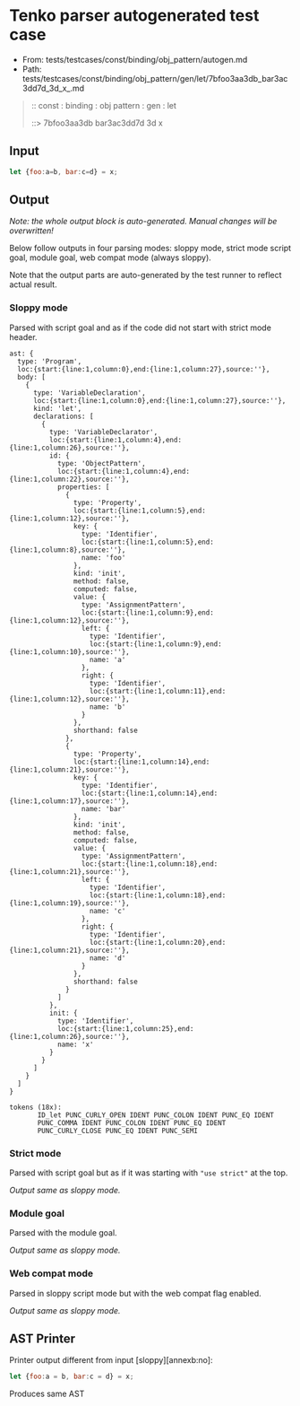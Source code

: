 # Tenko parser autogenerated test case

- From: tests/testcases/const/binding/obj_pattern/autogen.md
- Path: tests/testcases/const/binding/obj_pattern/gen/let/7bfoo3aa3db_bar3ac3dd7d_3d_x_.md

> :: const : binding : obj pattern : gen : let
>
> ::> 7bfoo3aa3db bar3ac3dd7d 3d x

## Input


`````js
let {foo:a=b, bar:c=d} = x;
`````

## Output

_Note: the whole output block is auto-generated. Manual changes will be overwritten!_

Below follow outputs in four parsing modes: sloppy mode, strict mode script goal, module goal, web compat mode (always sloppy).

Note that the output parts are auto-generated by the test runner to reflect actual result.

### Sloppy mode

Parsed with script goal and as if the code did not start with strict mode header.

`````
ast: {
  type: 'Program',
  loc:{start:{line:1,column:0},end:{line:1,column:27},source:''},
  body: [
    {
      type: 'VariableDeclaration',
      loc:{start:{line:1,column:0},end:{line:1,column:27},source:''},
      kind: 'let',
      declarations: [
        {
          type: 'VariableDeclarator',
          loc:{start:{line:1,column:4},end:{line:1,column:26},source:''},
          id: {
            type: 'ObjectPattern',
            loc:{start:{line:1,column:4},end:{line:1,column:22},source:''},
            properties: [
              {
                type: 'Property',
                loc:{start:{line:1,column:5},end:{line:1,column:12},source:''},
                key: {
                  type: 'Identifier',
                  loc:{start:{line:1,column:5},end:{line:1,column:8},source:''},
                  name: 'foo'
                },
                kind: 'init',
                method: false,
                computed: false,
                value: {
                  type: 'AssignmentPattern',
                  loc:{start:{line:1,column:9},end:{line:1,column:12},source:''},
                  left: {
                    type: 'Identifier',
                    loc:{start:{line:1,column:9},end:{line:1,column:10},source:''},
                    name: 'a'
                  },
                  right: {
                    type: 'Identifier',
                    loc:{start:{line:1,column:11},end:{line:1,column:12},source:''},
                    name: 'b'
                  }
                },
                shorthand: false
              },
              {
                type: 'Property',
                loc:{start:{line:1,column:14},end:{line:1,column:21},source:''},
                key: {
                  type: 'Identifier',
                  loc:{start:{line:1,column:14},end:{line:1,column:17},source:''},
                  name: 'bar'
                },
                kind: 'init',
                method: false,
                computed: false,
                value: {
                  type: 'AssignmentPattern',
                  loc:{start:{line:1,column:18},end:{line:1,column:21},source:''},
                  left: {
                    type: 'Identifier',
                    loc:{start:{line:1,column:18},end:{line:1,column:19},source:''},
                    name: 'c'
                  },
                  right: {
                    type: 'Identifier',
                    loc:{start:{line:1,column:20},end:{line:1,column:21},source:''},
                    name: 'd'
                  }
                },
                shorthand: false
              }
            ]
          },
          init: {
            type: 'Identifier',
            loc:{start:{line:1,column:25},end:{line:1,column:26},source:''},
            name: 'x'
          }
        }
      ]
    }
  ]
}

tokens (18x):
       ID_let PUNC_CURLY_OPEN IDENT PUNC_COLON IDENT PUNC_EQ IDENT
       PUNC_COMMA IDENT PUNC_COLON IDENT PUNC_EQ IDENT
       PUNC_CURLY_CLOSE PUNC_EQ IDENT PUNC_SEMI
`````

### Strict mode

Parsed with script goal but as if it was starting with `"use strict"` at the top.

_Output same as sloppy mode._

### Module goal

Parsed with the module goal.

_Output same as sloppy mode._

### Web compat mode

Parsed in sloppy script mode but with the web compat flag enabled.

_Output same as sloppy mode._

## AST Printer

Printer output different from input [sloppy][annexb:no]:

````js
let {foo:a = b, bar:c = d} = x;
````

Produces same AST
